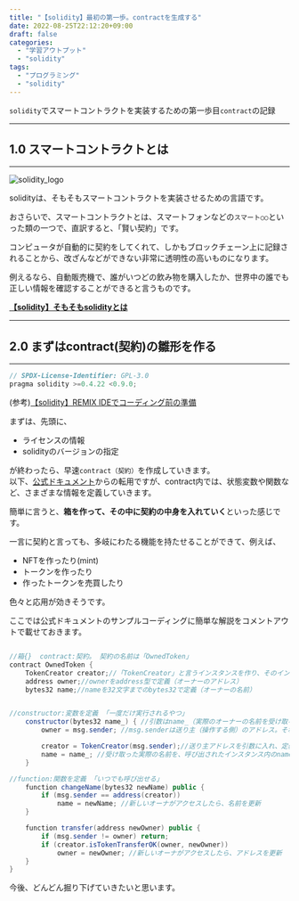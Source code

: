 ```yaml
---
title: "【solidity】最初の第一歩。contractを生成する"
date: 2022-08-25T22:12:20+09:00
draft: false
categories:
  - "学習アウトプット"
  - "solidity"
tags:
  - "プログラミング"
  - "solidity"
---
```


`solidity`でスマートコントラクトを実装するための第一歩目`contract`の記録

<!--more-->

***

## 1.0 スマートコントラクトとは

***

![solidity_logo](../../img/18_solidity_logo.png)

solidityは、そもそもスマートコントラクトを実装させるための言語です。

おさらいで、スマートコントラクトとは、スマートフォンなどの`スマート○○`といった類の一つで、直訳すると、「賢い契約」です。

コンピュータが自動的に契約をしてくれて、しかもブロックチェーン上に記録されることから、改ざんなどができない非常に透明性の高いものになります。

例えるなら、自動販売機で、誰がいつどの飲み物を購入したか、世界中の誰でも正しい情報を確認することができると言うものです。

**[【solidity】そもそもsolidityとは](10_solidity01.md)**

***

## 2.0 まずはcontract(契約)の雛形を作る

***

```java Hello.java {.light .line-number .copy}
// SPDX-License-Identifier: GPL-3.0
pragma solidity >=0.4.22 <0.9.0;
```
(参考)[【solidity】REMIX IDEでコーディング前の準備](11_solidity02.md)

まずは、先頭に、

- ライセンスの情報
- solidityのバージョンの指定

が終わったら、早速`contract（契約）`を作成していきます。  
以下、[公式ドキュメント](https://docs.soliditylang.org/en/v0.8.16/contracts.html)からの転用ですが、contract内では、状態変数や関数など、さまざまな情報を定義していきます。

簡単に言うと、**箱を作って、その中に契約の中身を入れていく**といった感じです。

一言に契約と言っても、多岐にわたる機能を持たせることができて、例えば、

- NFTを作ったり(mint)
- トークンを作ったり
- 作ったトークンを売買したり

色々と応用が効きそうです。

ここでは公式ドキュメントのサンプルコーディングに簡単な解説をコメントアウトで載せておきます。

```java Hello.java {.light .line-number .copy}

//箱{}  contract:契約。 契約の名前は「OwnedToken」
contract OwnedToken {
    TokenCreator creator;//「TokenCreator」と言うインスタンスを作り、そのインスタンスを呼び出すための変数が「creator」。その変数「creator」の属性にオーナーのアドレスと名前を下で定義。
    address owner;//ownerをaddress型で定義（オーナーのアドレス）
    bytes32 name;//nameを32文字までのbytes32で定義（オーナーの名前）


//constructor:変数を定義 「一度だけ実行されるやつ」
    constructor(bytes32 name_) { //引数はname_（実際のオーナーの名前を受け取る）
        owner = msg.sender; //msg.senderは送り主（操作する側）のアドレス。それをowner変数に代入

        creator = TokenCreator(msg.sender);//送り主アドレスを引数に入れ、定義されたインスタンスを呼び出し
        name = name_; //受け取った実際の名前を、呼び出されたインスタンス内のnameに格納
    }

//function:関数を定義 「いつでも呼び出せる」
    function changeName(bytes32 newName) public {
        if (msg.sender == address(creator))
            name = newName; //新しいオーナがアクセスしたら、名前を更新
    }

    function transfer(address newOwner) public {
        if (msg.sender != owner) return;
        if (creator.isTokenTransferOK(owner, newOwner))
            owner = newOwner; //新しいオーナがアクセスしたら、アドレスを更新
    }
}
```

今後、どんどん掘り下げていきたいと思います。
